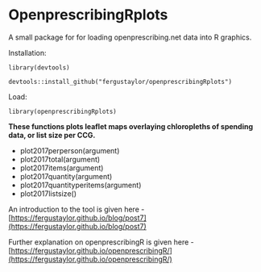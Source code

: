 # OpenprescribingRplots

A small package for for loading openprescribing.net data into R graphics.

Installation:

`library(devtools)`

`devtools::install_github("fergustaylor/openprescribingRplots")`

Load:

`library(openprescribingRplots)`

__These functions plots leaflet maps overlaying chloropleths of spending data, or list size per CCG.__

 *  plot2017perperson(argument)
 *  plot2017total(argument)
 *  plot2017items(argument)
 *  plot2017quantity(argument)
 *  plot2017quantityperitems(argument)
 *  plot2017listsize()
 
An introduction to the tool is given here - [https://fergustaylor.github.io/blog/post7](https://fergustaylor.github.io/blog/post7)

Further explanation on openprescribingR is given here - [https://fergustaylor.github.io/openprescribingR/](https://fergustaylor.github.io/openprescribingR/)
